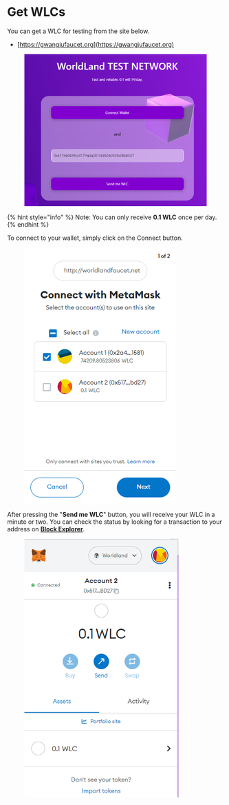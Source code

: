 # Get WLCs

You can get a WLC for testing from the site below.

* [https://gwangjufaucet.org](https://gwangjufaucet.org)

<figure><img src="../.gitbook/assets/faucet.png" alt=""><figcaption></figcaption></figure>

{% hint style="info" %}
Note: You can only receive **0.1 WLC** once per day.
{% endhint %}

To connect to your wallet, simply click on the Connect button.

<figure><img src="../.gitbook/assets/faucet_connect.png" alt=""><figcaption></figcaption></figure>

After pressing the "**Send me WLC**" button, you will receive your WLC in a minute or two. You can check the status by looking for a transaction to your address on [**Block Explorer**](https://worldland.foundation/).

<figure><img src="../.gitbook/assets/faucet_result.png" alt=""><figcaption></figcaption></figure>
